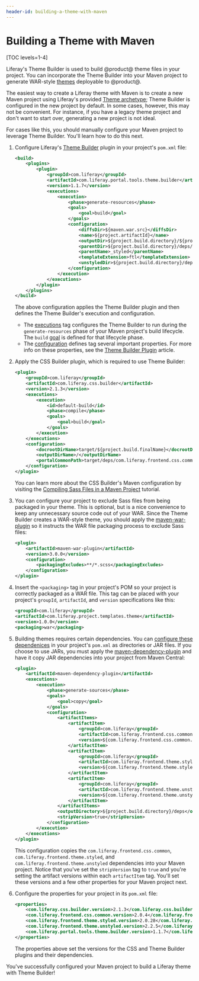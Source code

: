 ```yaml
---
header-id: building-a-theme-with-maven
---
```


# Building a Theme with Maven

[TOC levels=1-4]

Liferay's Theme Builder is used to build @product@ theme files in your project.
You can incorporate the Theme Builder into your Maven project to generate
WAR-style
[themes](/docs/7-2/frameworks/-/knowledge_base/f/themes-introduction)
deployable to @product@.

The easiest way to create a Liferay theme with Maven is to create a new Maven
project using Liferay's provided
[Theme archetype](/docs/7-2/reference/-/knowledge_base/r/theme-template);
Theme Builder is configured in the new project by default. In some cases,
however, this may not be convenient. For instance, if you have a legacy theme
project and don't want to start over, generating a new project is not ideal. 

For cases like this, you should manually configure your Maven project to
leverage Theme Builder. You'll learn how to do this next.

1.  Configure Liferay's
    [Theme Builder](/docs/7-2/reference/-/knowledge_base/r/theme-builder-plugin)
    plugin in your project's `pom.xml` file:

    ```xml
    <build>
        <plugins>
            <plugin>
                <groupId>com.liferay</groupId>
                <artifactId>com.liferay.portal.tools.theme.builder</artifactId>
                <version>1.1.7</version>
                <executions>
                    <execution>
                        <phase>generate-resources</phase>
                        <goals>
                            <goal>build</goal>
                        </goals>
                        <configuration>
                            <diffsDir>${maven.war.src}</diffsDir>
                            <name>${project.artifactId}</name>
                            <outputDir>${project.build.directory}/${project.build.finalName}</outputDir>
                            <parentDir>${project.build.directory}/deps/com.liferay.frontend.theme.styled.jar</parentDir>
                            <parentName>_styled</parentName>
                            <templateExtension>ftl</templateExtension>
                            <unstyledDir>${project.build.directory}/deps/com.liferay.frontend.theme.unstyled.jar</unstyledDir>
                        </configuration>
                    </execution>
                </executions>
            </plugin>
        </plugins>
    </build>
    ```

    The above configuration applies the Theme Builder plugin and then defines
    the Theme Builder's execution and configuration.

    - The
      [executions](https://maven.apache.org/guides/mini/guide-configuring-plugins.html#Using_the_executions_Tag)
      tag configures the Theme Builder to run during the `generate-resources`
      phase of your Maven project's build lifecycle. The `build`
      [goal](http://maven.apache.org/guides/introduction/introduction-to-the-lifecycle.html#A_Build_Phase_is_Made_Up_of_Plugin_Goals)
      is defined for that lifecycle phase.
    - The
      [configuration](https://maven.apache.org/pom.html#Plugins) defines tag
      several important properties. For more info on these properties, see the
      [Theme Builder Plugin](/docs/7-2/reference/-/knowledge_base/r/theme-builder-plugin)
      article.

2.  Apply the CSS Builder plugin, which is required to use Theme Builder:

    ```xml
    <plugin>
        <groupId>com.liferay</groupId>
        <artifactId>com.liferay.css.builder</artifactId>
        <version>2.1.3</version>
        <executions>
            <execution>
                <id>default-build</id>
                <phase>compile</phase>
                <goals>
                    <goal>build</goal>
                </goals>
            </execution>
        </executions>
        <configuration>
            <docrootDirName>target/${project.build.finalName}</docrootDirName>
            <outputDirName>/</outputDirName>
            <portalCommonPath>target/deps/com.liferay.frontend.css.common.jar</portalCommonPath>
        </configuration>
    </plugin>
    ```

    You can learn more about the CSS Builder's Maven configuration by visiting
    the
    [Compiling Sass Files in a Maven Project](/docs/7-2/reference/-/knowledge_base/r/compiling-sass-files-in-a-maven-project)
    tutorial.

3.  You can configure your project to exclude Sass files from being packaged in
    your theme. This is optional, but is a nice convenience to keep any
    unnecessary source code out of your WAR. Since the Theme Builder creates
    a WAR-style theme, you should apply the
    [maven-war-plugin](https://maven.apache.org/plugins/maven-war-plugin/) so it
    instructs the WAR file packaging process to exclude Sass files:

    ```xml
    <plugin>
        <artifactId>maven-war-plugin</artifactId>
        <version>3.0.0</version>
        <configuration>
            <packagingExcludes>**/*.scss</packagingExcludes>
        </configuration>
    </plugin>
    ```

4.  Insert the `<packaging>` tag in your project's POM so your project is
    correctly packaged as a WAR file. This tag can be placed with your project's
    `groupId`, `artifactId`, and `version` specifications like this:

    ```xml
    <groupId>com.liferay</groupId>
    <artifactId>com.liferay.project.templates.theme</artifactId>
    <version>1.0.0</version>
    <packaging>war</packaging>
    ```

5.  Building themes requires certain dependencies. You can 
    [configure these dependenices](/docs/7-2/customization/-/knowledge_base/c/configuring-dependencies) 
    in your project's `pom.xml` as directories or JAR files. If you choose to 
    use JARs, you must apply the 
    [maven-dependency-plugin](http://maven.apache.org/plugins/maven-dependency-plugin/) 
    and have it copy JAR dependencies into your project from Maven Central: 

    ```xml
    <plugin>
        <artifactId>maven-dependency-plugin</artifactId>
        <executions>
            <execution>
                <phase>generate-sources</phase>
                <goals>
                    <goal>copy</goal>
                </goals>
                <configuration>
                    <artifactItems>
                        <artifactItem>
                            <groupId>com.liferay</groupId>
                            <artifactId>com.liferay.frontend.css.common</artifactId>
                            <version>${com.liferay.frontend.css.common.version}</version>
                        </artifactItem>
                        <artifactItem>
                            <groupId>com.liferay</groupId>
                            <artifactId>com.liferay.frontend.theme.styled</artifactId>
                            <version>${com.liferay.frontend.theme.styled.version}</version>
                        </artifactItem>
                        <artifactItem>
                            <groupId>com.liferay</groupId>
                            <artifactId>com.liferay.frontend.theme.unstyled</artifactId>
                            <version>${com.liferay.frontend.theme.unstyled.version}</version>
                        </artifactItem>
                    </artifactItems>
                    <outputDirectory>${project.build.directory}/deps</outputDirectory>
                    <stripVersion>true</stripVersion>
                </configuration>
            </execution>
        </executions>
    </plugin>
    ```

    This configuration copies the `com.liferay.frontend.css.common`,
    `com.liferay.frontend.theme.styled`, and
    `com.liferay.frontend.theme.unstyled` dependencies into your Maven project.
    Notice that you've set the `stripVersion` tag to `true` and you're setting
    the artifact versions within each `artifactItem` tag. You'll set these
    versions and a few other properties for your Maven project next.

6.  Configure the properties for your project in its `pom.xml` file:

    ```xml
    <properties>
        <com.liferay.css.builder.version>2.1.3</com.liferay.css.builder.version>
        <com.liferay.frontend.css.common.version>2.0.4</com.liferay.frontend.css.common.version>
        <com.liferay.frontend.theme.styled.version>2.0.28</com.liferay.frontend.theme.styled.version>
        <com.liferay.frontend.theme.unstyled.version>2.2.5</com.liferay.frontend.theme.unstyled.version>
        <com.liferay.portal.tools.theme.builder.version>1.1.7</com.liferay.portal.tools.theme.builder.version>
    </properties>
    ```

    The properties above set the versions for the CSS and Theme Builder plugins
    and their dependencies.

You've successfully configured your Maven project to build a Liferay theme with
Theme Builder!
